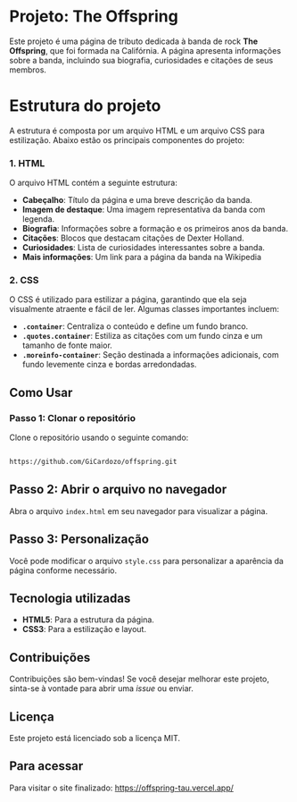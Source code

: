 # Projeto: The Offspring
Este projeto é uma página de tributo dedicada à banda de rock **The Offspring**, que foi formada na Califórnia. A página apresenta informações sobre a banda, incluindo sua biografia, curiosidades e citações de seus membros.

# Estrutura do projeto
A estrutura é composta por um arquivo HTML e um arquivo CSS para estilização. Abaixo estão os principais componentes do projeto:

### 1. HTML

O arquivo HTML contém a seguinte estrutura:
- **Cabeçalho**: Título da página e uma breve descrição da banda.
- **Imagem de destaque**: Uma imagem representativa da banda com legenda.
- **Biografia**: Informações sobre a formação e os primeiros anos da banda.
- **Citações**: Blocos que destacam citações de Dexter Holland.
- **Curiosidades**: Lista de curiosidades interessantes sobre a banda.
- **Mais informações**: Um link para a página da banda na Wikipedia

### 2. CSS
O CSS é utilizado para estilizar a página, garantindo que ela seja visualmente atraente e fácil de ler. Algumas classes importantes incluem:

- **`.container`**: Centraliza o conteúdo e define um fundo branco.
- **`.quotes.container`**: Estiliza as citações com um fundo cinza e um tamanho de fonte maior.
- **`.moreinfo-container`**: Seção destinada a informações adicionais, com fundo levemente cinza e bordas arredondadas.

## Como Usar

### Passo 1: Clonar o repositório
Clone o repositório usando o seguinte comando:

```bash

https://github.com/GiCardozo/offspring.git

```

## Passo 2: Abrir o arquivo no navegador
Abra o arquivo `index.html` em seu navegador para visualizar a página.

## Passo 3: Personalização
Você pode modificar o arquivo `style.css` para personalizar a aparência da página conforme necessário.

## Tecnologia utilizadas
- **HTML5**: Para a estrutura da página.
- **CSS3**: Para a estilização e layout.

## Contribuições
Contribuições são bem-vindas! Se você desejar melhorar este projeto, sinta-se à vontade para abrir uma *issue* ou enviar.

## Licença
Este projeto está licenciado sob a licença MIT.

## Para acessar
Para visitar o site finalizado: https://offspring-tau.vercel.app/